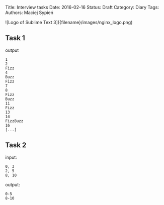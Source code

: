 Title:      Interview tasks
Date:       2016-02-16
Status:     Draft
Category:   Diary
Tags:
Authors:    Maciej Sypień


<div class="intro-article-image-sm" markdown="1">
  ![Logo of Sublime Text 3]({filename}/images/nginx_logo.png)
</div>


## Task 1

output
```
1
2
Fizz
4
Buzz
Fizz
7
8
Fizz
Buzz
11
Fizz
13
14
FizzBuzz
16
[...]
```

## Task 2

input:
```
0, 3
2, 5
8, 10
```

output:
```
0-5
8-10
```

 [1]: https://gist.github.com/jimothyGator/5436538
